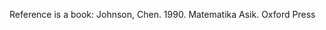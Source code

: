 Reference is a book: Johnson, Chen. 1990. Matematika Asik. Oxford Press <!-- firstName, lastName. yearPublished. bookTitle. publisher -->
